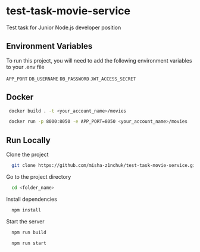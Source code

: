 # test-task-movie-service
Test task for Junior Node.js developer position





## Environment Variables

To run this project, you will need to add the following environment variables to your .env file

`APP_PORT`
`DB_USERNAME`
`DB_PASSWORD`
`JWT_ACCESS_SECRET`


## Docker
   
```bash
 docker build . -t <your_account_name>/movies
```


```bash
 docker run -p 8000:8050 -e APP_PORT=8050 <your_account_name>/movies
```

## Run Locally

Clone the project

```bash
  git clone https://github.com/misha-z1nchuk/test-task-movie-service.git
```

Go to the project directory

```bash
  cd <folder_name>
```

Install dependencies

```bash
  npm install
```

Start the server

```bash
  npm run build
```

```bash
  npm run start
```
